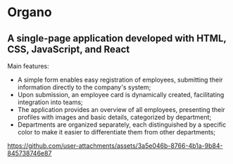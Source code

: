 # Organo

## A single-page application developed with HTML, CSS, JavaScript, and React
Main features:
- A simple form enables easy registration of employees, submitting their information directly to the company's system;
- Upon submission, an employee card is dynamically created, facilitating integration into teams;
- The application provides an overview of all employees, presenting their profiles with images and basic details, categorized by department;
- Departments are organized separately, each distinguished by a specific color to make it easier to differentiate them from other departments;


https://github.com/user-attachments/assets/3a5e046b-8766-4b1a-9b84-845738746e87

